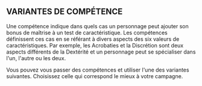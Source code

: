 ## VARIANTES DE COMPÉTENCE


Une compétence indique dans quels cas un personnage peut
ajouter son bonus de maîtrise à un test de caractéristique.
Les compétences définissent ces cas en se référant à divers
aspects des six valeurs de caractéristiques. Par exemple, les
Acrobaties et la Discrétion sont deux aspects différents de
la Dextérité et un personnage peut se spécialiser dans l'un,
l'autre ou les deux.

Vous pouvez vous passer des compétences et utiliser l'une
des variantes suivantes. Choisissez celle qui correspond le
mieux à votre campagne.

